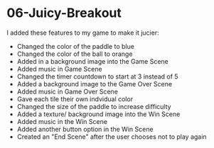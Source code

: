 # 06-Juicy-Breakout

I added these features to my game to make it jucier: 
- Changed the color of the paddle to blue
- Changed the color of the ball to orange
- Added in a background image into the Game Scene
- Added music in Game Scene
- Changed the timer countdown to start at 3 instead of 5
- Added a background image to the Game Over Scene
- Added music in Game Over Scene
- Gave each tile their own indvidual color
- Changed the size of the paddle to increase difficulty
- Added a texture/ background image into the Win Scene 
- Added music in the Win Scene
- Added another button option in the Win Scene
- Created an "End Scene" after the user chooses not to play again



